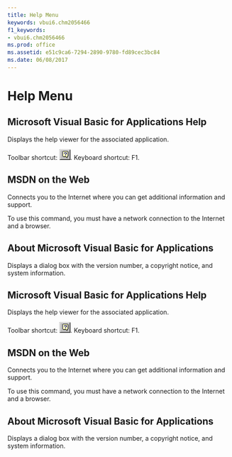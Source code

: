 ```yaml
---
title: Help Menu
keywords: vbui6.chm2056466
f1_keywords:
- vbui6.chm2056466
ms.prod: office
ms.assetid: e51c9ca6-7294-2890-9780-fd89cec3bc84
ms.date: 06/08/2017
---
```



# Help Menu

## Microsoft Visual Basic for Applications Help

Displays the help viewer for the associated application.

Toolbar shortcut: 
![Toolbar button](../../../images/tbr_ahlp_ZA01201669.gif). Keyboard shortcut: F1.


## MSDN on the Web

Connects you to the Internet where you can get additional information and support.

To use this command, you must have a network connection to the Internet and a browser.


## About Microsoft Visual Basic for Applications

Displays a dialog box with the version number, a copyright notice, and system information.


## Microsoft Visual Basic for Applications Help

Displays the help viewer for the associated application.

Toolbar shortcut: 
![Toolbar button](../../../images/tbr_ahlp_ZA01201669.gif). Keyboard shortcut: F1.


## MSDN on the Web

Connects you to the Internet where you can get additional information and support.

To use this command, you must have a network connection to the Internet and a browser.


## About Microsoft Visual Basic for Applications

Displays a dialog box with the version number, a copyright notice, and system information.


